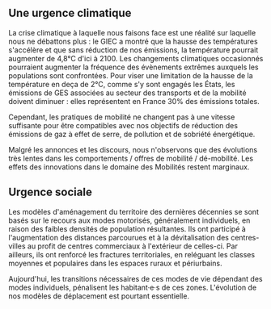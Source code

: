 ## Une urgence climatique

La crise climatique à laquelle nous faisons face est une réalité sur laquelle nous ne débattons plus : le GIEC a montré que la hausse des températures s'accélère et que sans réduction de nos émissions, la température pourrait augmenter de 4,8°C d'ici à 2100. Les changements climatiques occasionnés pourraient augmenter la fréquence des évènements extrêmes auxquels les populations sont confrontées. Pour viser une limitation de la hausse de la température en deça de 2°C, comme s'y sont engagés les États, les émissions de GES associées au secteur des transports et de la mobilité doivent diminuer : elles représentent en France 30% des émissions totales.

Cependant, les pratiques de mobilité ne changent pas à une vitesse suffisante pour être compatibles avec nos objectifs de réduction des émissions de gaz à effet de serre, de pollution et de sobriété énergétique.

Malgré les annonces et les discours, nous n'observons que des évolutions très lentes dans les comportements / offres de mobilité / dé-mobilité. Les effets des innovations dans le domaine des Mobilités restent marginaux.

## Urgence sociale

Les modèles d'aménagement du territoire des dernières décennies se sont basés sur le recours aux modes motorisés, généralement individuels, en raison des faibles densités de population résultantes. Ils ont participé à l'augmentation des distances parcourues et à la dévitalisation des centres-villes au profit de centres commerciaux à l'extérieur de celles-ci.
Par ailleurs, ils ont renforcé les fractures territoriales, en reléguant les classes moyennes et populaires dans les espaces ruraux et périurbains.

Aujourd'hui, les transitions nécessaires de ces modes de vie dépendant des modes individuels, pénalisent les habitant·e·s de ces zones. L'évolution de nos modèles de déplacement est pourtant essentielle.
